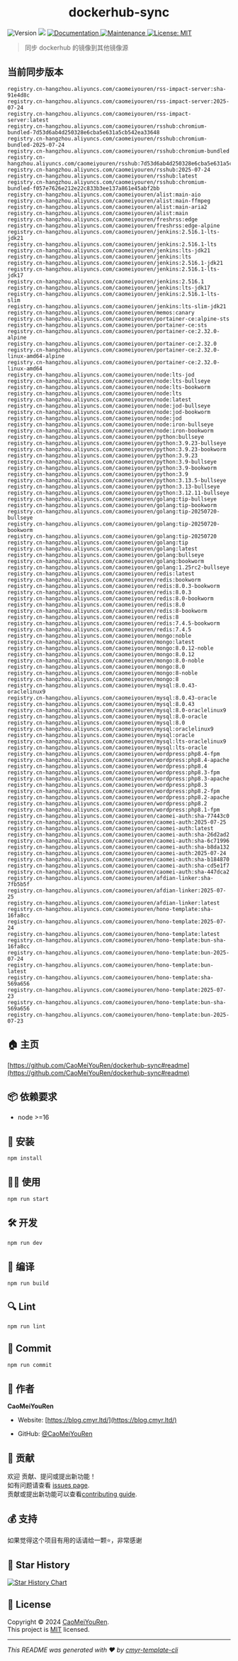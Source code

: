 <h1 align="center">dockerhub-sync </h1>
<p>
  <img alt="Version" src="https://img.shields.io/badge/version-0.1.0-blue.svg?cacheSeconds=2592000" />
  <img src="https://img.shields.io/badge/node-%3E%3D16-blue.svg" />
  <a href="https://github.com/CaoMeiYouRen/dockerhub-sync#readme" target="_blank">
    <img alt="Documentation" src="https://img.shields.io/badge/documentation-yes-brightgreen.svg" />
  </a>
  <a href="https://github.com/CaoMeiYouRen/dockerhub-sync/graphs/commit-activity" target="_blank">
    <img alt="Maintenance" src="https://img.shields.io/badge/Maintained%3F-yes-green.svg" />
  </a>
  <a href="https://github.com/CaoMeiYouRen/dockerhub-sync/blob/master/LICENSE" target="_blank">
    <img alt="License: MIT" src="https://img.shields.io/github/license/CaoMeiYouRen/dockerhub-sync?color=yellow" />
  </a>
</p>


> 同步 dockerhub 的镜像到其他镜像源

## 当前同步版本

<!-- DOCKER_START -->
```
registry.cn-hangzhou.aliyuncs.com/caomeiyouren/rss-impact-server:sha-91e4d8c
registry.cn-hangzhou.aliyuncs.com/caomeiyouren/rss-impact-server:2025-07-24
registry.cn-hangzhou.aliyuncs.com/caomeiyouren/rss-impact-server:latest
registry.cn-hangzhou.aliyuncs.com/caomeiyouren/rsshub:chromium-bundled-7d53d6ab4d250328e6cba5e631a5cb542ea33648
registry.cn-hangzhou.aliyuncs.com/caomeiyouren/rsshub:chromium-bundled-2025-07-24
registry.cn-hangzhou.aliyuncs.com/caomeiyouren/rsshub:chromium-bundled
registry.cn-hangzhou.aliyuncs.com/caomeiyouren/rsshub:7d53d6ab4d250328e6cba5e631a5cb542ea33648
registry.cn-hangzhou.aliyuncs.com/caomeiyouren/rsshub:2025-07-24
registry.cn-hangzhou.aliyuncs.com/caomeiyouren/rsshub:latest
registry.cn-hangzhou.aliyuncs.com/caomeiyouren/rsshub:chromium-bundled-f057e7626e212e22c833b3ee137a861e45abf2bb
registry.cn-hangzhou.aliyuncs.com/caomeiyouren/alist:main-aio
registry.cn-hangzhou.aliyuncs.com/caomeiyouren/alist:main-ffmpeg
registry.cn-hangzhou.aliyuncs.com/caomeiyouren/alist:main-aria2
registry.cn-hangzhou.aliyuncs.com/caomeiyouren/alist:main
registry.cn-hangzhou.aliyuncs.com/caomeiyouren/freshrss:edge
registry.cn-hangzhou.aliyuncs.com/caomeiyouren/freshrss:edge-alpine
registry.cn-hangzhou.aliyuncs.com/caomeiyouren/jenkins:2.516.1-lts-jdk21
registry.cn-hangzhou.aliyuncs.com/caomeiyouren/jenkins:2.516.1-lts
registry.cn-hangzhou.aliyuncs.com/caomeiyouren/jenkins:lts-jdk21
registry.cn-hangzhou.aliyuncs.com/caomeiyouren/jenkins:lts
registry.cn-hangzhou.aliyuncs.com/caomeiyouren/jenkins:2.516.1-jdk21
registry.cn-hangzhou.aliyuncs.com/caomeiyouren/jenkins:2.516.1-lts-jdk17
registry.cn-hangzhou.aliyuncs.com/caomeiyouren/jenkins:2.516.1
registry.cn-hangzhou.aliyuncs.com/caomeiyouren/jenkins:lts-jdk17
registry.cn-hangzhou.aliyuncs.com/caomeiyouren/jenkins:2.516.1-lts-slim
registry.cn-hangzhou.aliyuncs.com/caomeiyouren/jenkins:lts-slim-jdk21
registry.cn-hangzhou.aliyuncs.com/caomeiyouren/memos:canary
registry.cn-hangzhou.aliyuncs.com/caomeiyouren/portainer-ce:alpine-sts
registry.cn-hangzhou.aliyuncs.com/caomeiyouren/portainer-ce:sts
registry.cn-hangzhou.aliyuncs.com/caomeiyouren/portainer-ce:2.32.0-alpine
registry.cn-hangzhou.aliyuncs.com/caomeiyouren/portainer-ce:2.32.0
registry.cn-hangzhou.aliyuncs.com/caomeiyouren/portainer-ce:2.32.0-linux-amd64-alpine
registry.cn-hangzhou.aliyuncs.com/caomeiyouren/portainer-ce:2.32.0-linux-amd64
registry.cn-hangzhou.aliyuncs.com/caomeiyouren/node:lts-jod
registry.cn-hangzhou.aliyuncs.com/caomeiyouren/node:lts-bullseye
registry.cn-hangzhou.aliyuncs.com/caomeiyouren/node:lts-bookworm
registry.cn-hangzhou.aliyuncs.com/caomeiyouren/node:lts
registry.cn-hangzhou.aliyuncs.com/caomeiyouren/node:latest
registry.cn-hangzhou.aliyuncs.com/caomeiyouren/node:jod-bullseye
registry.cn-hangzhou.aliyuncs.com/caomeiyouren/node:jod-bookworm
registry.cn-hangzhou.aliyuncs.com/caomeiyouren/node:jod
registry.cn-hangzhou.aliyuncs.com/caomeiyouren/node:iron-bullseye
registry.cn-hangzhou.aliyuncs.com/caomeiyouren/node:iron-bookworm
registry.cn-hangzhou.aliyuncs.com/caomeiyouren/python:bullseye
registry.cn-hangzhou.aliyuncs.com/caomeiyouren/python:3.9.23-bullseye
registry.cn-hangzhou.aliyuncs.com/caomeiyouren/python:3.9.23-bookworm
registry.cn-hangzhou.aliyuncs.com/caomeiyouren/python:3.9.23
registry.cn-hangzhou.aliyuncs.com/caomeiyouren/python:3.9-bullseye
registry.cn-hangzhou.aliyuncs.com/caomeiyouren/python:3.9-bookworm
registry.cn-hangzhou.aliyuncs.com/caomeiyouren/python:3.9
registry.cn-hangzhou.aliyuncs.com/caomeiyouren/python:3.13.5-bullseye
registry.cn-hangzhou.aliyuncs.com/caomeiyouren/python:3.13-bullseye
registry.cn-hangzhou.aliyuncs.com/caomeiyouren/python:3.12.11-bullseye
registry.cn-hangzhou.aliyuncs.com/caomeiyouren/golang:tip-bullseye
registry.cn-hangzhou.aliyuncs.com/caomeiyouren/golang:tip-bookworm
registry.cn-hangzhou.aliyuncs.com/caomeiyouren/golang:tip-20250720-bullseye
registry.cn-hangzhou.aliyuncs.com/caomeiyouren/golang:tip-20250720-bookworm
registry.cn-hangzhou.aliyuncs.com/caomeiyouren/golang:tip-20250720
registry.cn-hangzhou.aliyuncs.com/caomeiyouren/golang:tip
registry.cn-hangzhou.aliyuncs.com/caomeiyouren/golang:latest
registry.cn-hangzhou.aliyuncs.com/caomeiyouren/golang:bullseye
registry.cn-hangzhou.aliyuncs.com/caomeiyouren/golang:bookworm
registry.cn-hangzhou.aliyuncs.com/caomeiyouren/golang:1.25rc2-bullseye
registry.cn-hangzhou.aliyuncs.com/caomeiyouren/redis:latest
registry.cn-hangzhou.aliyuncs.com/caomeiyouren/redis:bookworm
registry.cn-hangzhou.aliyuncs.com/caomeiyouren/redis:8.0.3-bookworm
registry.cn-hangzhou.aliyuncs.com/caomeiyouren/redis:8.0.3
registry.cn-hangzhou.aliyuncs.com/caomeiyouren/redis:8.0-bookworm
registry.cn-hangzhou.aliyuncs.com/caomeiyouren/redis:8.0
registry.cn-hangzhou.aliyuncs.com/caomeiyouren/redis:8-bookworm
registry.cn-hangzhou.aliyuncs.com/caomeiyouren/redis:8
registry.cn-hangzhou.aliyuncs.com/caomeiyouren/redis:7.4.5-bookworm
registry.cn-hangzhou.aliyuncs.com/caomeiyouren/redis:7.4.5
registry.cn-hangzhou.aliyuncs.com/caomeiyouren/mongo:noble
registry.cn-hangzhou.aliyuncs.com/caomeiyouren/mongo:latest
registry.cn-hangzhou.aliyuncs.com/caomeiyouren/mongo:8.0.12-noble
registry.cn-hangzhou.aliyuncs.com/caomeiyouren/mongo:8.0.12
registry.cn-hangzhou.aliyuncs.com/caomeiyouren/mongo:8.0-noble
registry.cn-hangzhou.aliyuncs.com/caomeiyouren/mongo:8.0
registry.cn-hangzhou.aliyuncs.com/caomeiyouren/mongo:8-noble
registry.cn-hangzhou.aliyuncs.com/caomeiyouren/mongo:8
registry.cn-hangzhou.aliyuncs.com/caomeiyouren/mysql:8.0.43-oraclelinux9
registry.cn-hangzhou.aliyuncs.com/caomeiyouren/mysql:8.0.43-oracle
registry.cn-hangzhou.aliyuncs.com/caomeiyouren/mysql:8.0.43
registry.cn-hangzhou.aliyuncs.com/caomeiyouren/mysql:8.0-oraclelinux9
registry.cn-hangzhou.aliyuncs.com/caomeiyouren/mysql:8.0-oracle
registry.cn-hangzhou.aliyuncs.com/caomeiyouren/mysql:8.0
registry.cn-hangzhou.aliyuncs.com/caomeiyouren/mysql:oraclelinux9
registry.cn-hangzhou.aliyuncs.com/caomeiyouren/mysql:oracle
registry.cn-hangzhou.aliyuncs.com/caomeiyouren/mysql:lts-oraclelinux9
registry.cn-hangzhou.aliyuncs.com/caomeiyouren/mysql:lts-oracle
registry.cn-hangzhou.aliyuncs.com/caomeiyouren/wordpress:php8.4-fpm
registry.cn-hangzhou.aliyuncs.com/caomeiyouren/wordpress:php8.4-apache
registry.cn-hangzhou.aliyuncs.com/caomeiyouren/wordpress:php8.4
registry.cn-hangzhou.aliyuncs.com/caomeiyouren/wordpress:php8.3-fpm
registry.cn-hangzhou.aliyuncs.com/caomeiyouren/wordpress:php8.3-apache
registry.cn-hangzhou.aliyuncs.com/caomeiyouren/wordpress:php8.3
registry.cn-hangzhou.aliyuncs.com/caomeiyouren/wordpress:php8.2-fpm
registry.cn-hangzhou.aliyuncs.com/caomeiyouren/wordpress:php8.2-apache
registry.cn-hangzhou.aliyuncs.com/caomeiyouren/wordpress:php8.2
registry.cn-hangzhou.aliyuncs.com/caomeiyouren/wordpress:php8.1-fpm
registry.cn-hangzhou.aliyuncs.com/caomeiyouren/caomei-auth:sha-77443c0
registry.cn-hangzhou.aliyuncs.com/caomeiyouren/caomei-auth:2025-07-25
registry.cn-hangzhou.aliyuncs.com/caomeiyouren/caomei-auth:latest
registry.cn-hangzhou.aliyuncs.com/caomeiyouren/caomei-auth:sha-26d2ad2
registry.cn-hangzhou.aliyuncs.com/caomeiyouren/caomei-auth:sha-6c71996
registry.cn-hangzhou.aliyuncs.com/caomeiyouren/caomei-auth:sha-b8da132
registry.cn-hangzhou.aliyuncs.com/caomeiyouren/caomei-auth:2025-07-24
registry.cn-hangzhou.aliyuncs.com/caomeiyouren/caomei-auth:sha-b184870
registry.cn-hangzhou.aliyuncs.com/caomeiyouren/caomei-auth:sha-cd5e1f7
registry.cn-hangzhou.aliyuncs.com/caomeiyouren/caomei-auth:sha-447dca2
registry.cn-hangzhou.aliyuncs.com/caomeiyouren/afdian-linker:sha-7fb5b5f
registry.cn-hangzhou.aliyuncs.com/caomeiyouren/afdian-linker:2025-07-25
registry.cn-hangzhou.aliyuncs.com/caomeiyouren/afdian-linker:latest
registry.cn-hangzhou.aliyuncs.com/caomeiyouren/hono-template:sha-16fa8cc
registry.cn-hangzhou.aliyuncs.com/caomeiyouren/hono-template:2025-07-24
registry.cn-hangzhou.aliyuncs.com/caomeiyouren/hono-template:latest
registry.cn-hangzhou.aliyuncs.com/caomeiyouren/hono-template:bun-sha-16fa8cc
registry.cn-hangzhou.aliyuncs.com/caomeiyouren/hono-template:bun-2025-07-24
registry.cn-hangzhou.aliyuncs.com/caomeiyouren/hono-template:bun-latest
registry.cn-hangzhou.aliyuncs.com/caomeiyouren/hono-template:sha-569a656
registry.cn-hangzhou.aliyuncs.com/caomeiyouren/hono-template:2025-07-23
registry.cn-hangzhou.aliyuncs.com/caomeiyouren/hono-template:bun-sha-569a656
registry.cn-hangzhou.aliyuncs.com/caomeiyouren/hono-template:bun-2025-07-23
```
<!-- DOCKER_END -->

## 🏠 主页

[https://github.com/CaoMeiYouRen/dockerhub-sync#readme](https://github.com/CaoMeiYouRen/dockerhub-sync#readme)


## 📦 依赖要求


- node >=16

## 🚀 安装

```sh
npm install
```

## 👨‍💻 使用

```sh
npm run start
```

## 🛠️ 开发

```sh
npm run dev
```

## 🔧 编译

```sh
npm run build
```

## 🔍 Lint

```sh
npm run lint
```

## 💾 Commit

```sh
npm run commit
```


## 👤 作者


**CaoMeiYouRen**

* Website: [https://blog.cmyr.ltd/](https://blog.cmyr.ltd/)

* GitHub: [@CaoMeiYouRen](https://github.com/CaoMeiYouRen)


## 🤝 贡献

欢迎 贡献、提问或提出新功能！<br />如有问题请查看 [issues page](https://github.com/CaoMeiYouRen/dockerhub-sync/issues). <br/>贡献或提出新功能可以查看[contributing guide](https://github.com/CaoMeiYouRen/dockerhub-sync/blob/master/CONTRIBUTING.md).

## 💰 支持

如果觉得这个项目有用的话请给一颗⭐️，非常感谢

## 🌟 Star History

[![Star History Chart](https://api.star-history.com/svg?repos=CaoMeiYouRen/dockerhub-sync&type=Date)](https://star-history.com/#CaoMeiYouRen/dockerhub-sync&Date)

## 📝 License

Copyright © 2024 [CaoMeiYouRen](https://github.com/CaoMeiYouRen).<br />
This project is [MIT](https://github.com/CaoMeiYouRen/dockerhub-sync/blob/master/LICENSE) licensed.

***
_This README was generated with ❤️ by [cmyr-template-cli](https://github.com/CaoMeiYouRen/cmyr-template-cli)_

